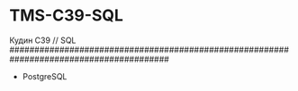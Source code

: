 # TMS-C39-SQL
Кудин С39 // SQL
<br/>
########################################################################################<br/>
- PostgreSQL
</a>

